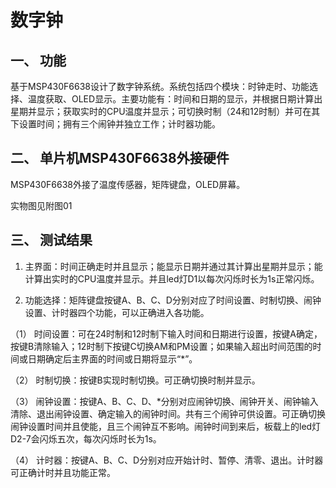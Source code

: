 # 数字钟

## 一、 功能

基于MSP430F6638设计了数字钟系统。系统包括四个模块：时钟走时、功能选择、温度获取、OLED显示。主要功能有：时间和日期的显示，并根据日期计算出星期并显示；获取实时的CPU温度并显示；可切换时制（24和12时制）并可在其下设置时间；拥有三个闹钟并独立工作；计时器功能。

## 二、 单片机MSP430F6638外接硬件

MSP430F6638外接了温度传感器，矩阵键盘，OLED屏幕。

实物图见附图01

## 三、 测试结果

1. 主界面：时间正确走时并且显示；能显示日期并通过其计算出星期并显示；能计算出实时的CPU温度并显示。并且led灯D1以每次闪烁时长为1s正常闪烁。

2. 功能选择：矩阵键盘按键A、B、C、D分别对应了时间设置、时制切换、闹钟设置、计时器四个功能，可以正确进入各功能。

（1） 时间设置：可在24时制和12时制下输入时间和日期进行设置，按键A确定，按键B清除输入；12时制下按键C切换AM和PM设置；如果输入超出时间范围的时间或日期确定后主界面的时间或日期将显示“*”。

（2） 时制切换：按键B实现时制切换。可正确切换时制并显示。

（3） 闹钟设置：按键A、B、C、D、*分别对应闹钟切换、闹钟开关、闹钟输入清除、退出闹钟设置、确定输入的闹钟时间。共有三个闹钟可供设置。可正确切换闹钟设置时间并且使能，且三个闹钟互不影响。闹钟时间到来后，板载上的led灯D2-7会闪烁五次，每次闪烁时长为1s。

（4） 计时器：按键A、B、C、D分别对应开始计时、暂停、清零、退出。计时器可正确计时并且功能正常。

## 

